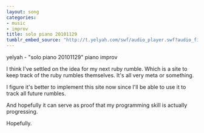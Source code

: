 ```yaml
---
layout: song
categories:
- music
- improv
title: solo piano 20101129
tumblr_embed_source: "http://t.yelyah.com/swf/audio_player.swf?audio_file=http://www.tumblr.com/audio_file/1728614978/tumblr_lcns1tn2Ij1qzo4ep"
---
```

yelyah - "solo piano 20101129" piano improv
 
I think I've settled on the idea for my next ruby rumble. Which is a site to keep track of the ruby rumbles themselves. It's all very meta or something.
 
I figure it's better to implement this site now since I'll be able to use it to track all future rumbles.
 
And hopefully it can serve as proof that my programming skill is actually progressing.
 
Hopefully.